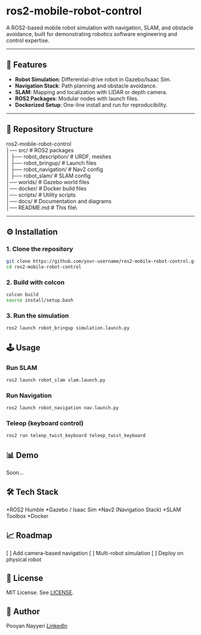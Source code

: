 # ros2-mobile-robot-control  
A ROS2-based mobile robot simulation with navigation, SLAM, and obstacle avoidance, built for demonstrating robotics software engineering and control expertise.  

---

## 🚀 Features  
- **Robot Simulation**: Differential-drive robot in Gazebo/Isaac Sim.  
- **Navigation Stack**: Path planning and obstacle avoidance.  
- **SLAM**: Mapping and localization with LIDAR or depth camera.  
- **ROS2 Packages**: Modular nodes with launch files.  
- **Dockerized Setup**: One-line install and run for reproducibility.  

---

## 📂 Repository Structure  
ros2-mobile-robot-control\
│── src/ # ROS2 packages\
│ ├── robot_description/ # URDF, meshes\
│ ├── robot_bringup/ # Launch files\
│ ├── robot_navigation/ # Nav2 config\
│ ├── robot_slam/ # SLAM config\
│── worlds/ # Gazebo world files\
│── docker/ # Docker build files\
│── scripts/ # Utility scripts\
│── docs/ # Documentation and diagrams\
│── README.md # This file\

---

## ⚙️ Installation  

### 1. Clone the repository  
```bash
git clone https://github.com/your-username/ros2-mobile-robot-control.git
cd ros2-mobile-robot-control
```

### 2. Build with colcon

```bash
colcon build
source install/setup.bash
```

### 3. Run the simulation
```bash
ros2 launch robot_bringup simulation.launch.py
```

## 🕹️ Usage

### Run SLAM
```bash
ros2 launch robot_slam slam.launch.py
```

### Run Navigation
```bash
ros2 launch robot_navigation nav.launch.py
```

### Teleop (keyboard control)
```bash
ros2 run teleop_twist_keyboard teleop_twist_keyboard
```

## 📊 Demo
Soon...


## 🛠️ Tech Stack
*ROS2 Humble
*Gazebo / Isaac Sim
*Nav2 (Navigation Stack)
*SLAM Toolbox
*Docker

## 📈 Roadmap
[ ] Add camera-based navigation
[ ] Multi-robot simulation
[ ] Deploy on physical robot

## 📜 License
MIT License. See [LICENSE](https://opensource.org/license/mit).

## 👤 Author
Pooyan Nayyeri
[LinkedIn](https://www.linkedin.com/in/pnnayyeri/)

